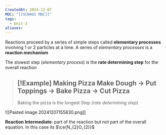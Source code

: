 ```yaml
---
CreatedAt: 2024-12-07
MOC: "[[SCH4U1 MOC]]"
tags:
  - Unit-3
aliases:
---
```

Reactions proceed by a series of simple steps called **elementary processes** involving 1 or 2 particles at a time. 
A series of *elementary processes* is a **reaction mechanism**

The slowest step (*elementary process*) is the **rate determining step** for the overall reaction

> [!Example] 
> Making Pizza
> Make Dough -> Put Toppings -> Bake Pizza -> Cut Pizza
> ---
> Baking the pizza is the longest Step (*rate determining step*)

![[Pasted image 20241207155830.png]]

**Reaction Intermediate**: part of the reaction but not part of the overall equation. In this case its $\ce{N_{2}O_{2}}$